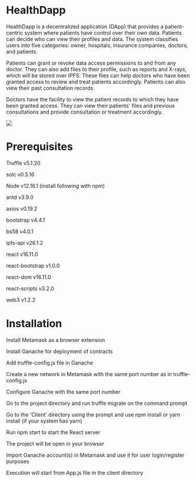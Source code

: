 # HealthDapp
HealthDapp is a decentralized application (DApp) that provides a patient-centric system where patients have control over their own data. Patients can decide who can view their profiles and data. The system classifies users into five categories: owner, hospitals, insurance companies, doctors, and patients.

Patients can grant or revoke data access permissions to and from any doctor. They can also add files to their profile, such as reports and X-rays, which will be stored over IPFS. These files can help doctors who have been granted access to review and treat patients accordingly. Patients can also view their past consultation records.

Doctors have the facility to view the patient records to which they have been granted access. They can view their patients' files and previous consultations and provide consultation or treatment accordingly.

![](https://imgs.search.brave.com/-4BwLV_WM3wmY6iDkrFMw2fTgBIHKhp4akt9G3VvWbc/rs:fit:1000:667:1/g:ce/aHR0cHM6Ly9hcnRl/emlvLmNvbS93cC1j/b250ZW50L3VwbG9h/ZHMvMjAxOS8wNS9z/aHV0dGVyc3RvY2tf/MTAzOTQwODM0OC5q/cGc)

# Prerequisites
Truffle v5.1.20

solc v0.5.16

Node v12.16.1 (install following with npm)

antd v3.9.0

axios v0.19.2

bootstrap v4.4.1

bs58 v4.0.1

ipfs-api v26.1.2

react v16.11.0

react-bootstrap v1.0.0

react-dom v16.11.0

react-scripts v3.2.0

web3 v1.2.2
# Installation

Install Metamask as a browser extension

Install Ganache for deployment of contracts

Add truffle-config.js file in Ganache

Create a new network in Metamask with the same port number as in truffle-config.js

Configure Ganache with the same port number

Go to the project directory and run truffle migrate on the command prompt

Go to the 'Client' directory using the prompt and use npm install or yarn install (if your system has yarn)

Run npm start to start the React server

The project will be open in your browser

Import Ganache account(s) in Metamask and use it for user login/register purposes

Execution will start from App.js file in the client directory
